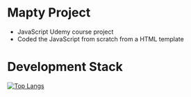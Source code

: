 # Mapty Project

- JavaScript Udemy course project
- Coded the JavaScript from scratch from a HTML template

# Development Stack

[![Top Langs](https://github-readme-stats.vercel.app/api/top-langs/?username=chrisMartinezDeveloper&layout=compact&theme=gotham)](https://github.com/anuraghazra/github-readme-stats)

